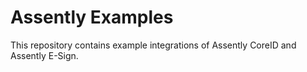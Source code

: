 # Assently Examples
This repository contains example integrations of Assently CoreID and Assently E-Sign.

